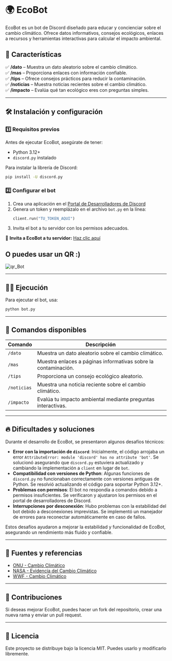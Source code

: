 # 🌍 EcoBot

EcoBot es un bot de Discord diseñado para educar y concienciar sobre el cambio climático. Ofrece datos informativos, consejos ecológicos, enlaces a recursos y herramientas interactivas para calcular el impacto ambiental.

## 🚀 Características

✅ **/dato** – Muestra un dato aleatorio sobre el cambio climático.  
✅ **/mas** – Proporciona enlaces con información confiable.  
✅ **/tips** – Ofrece consejos prácticos para reducir la contaminación.  
✅ **/noticias** – Muestra noticias recientes sobre el cambio climático.  
✅ **/impacto** – Evalúa qué tan ecológico eres con preguntas simples.  

---

## 🛠 Instalación y configuración

### 1️⃣ Requisitos previos
Antes de ejecutar EcoBot, asegúrate de tener:
- Python 3.12+
- `discord.py` instalado

Para instalar la librería de Discord:
```bash
pip install -U discord.py
```

### 2️⃣ Configurar el bot
1. Crea una aplicación en el [Portal de Desarrolladores de Discord](https://discord.com/developers/applications)
2. Genera un token y reemplázalo en el archivo `bot.py` en la línea:
   ```python
   client.run("TU_TOKEN_AQUI")
   ```
3. Invita el bot a tu servidor con los permisos adecuados.

🔗 **Invita a EcoBot a tu servidor:** [Haz clic aquí](https://discord.com/oauth2/authorize?client_id=1332496650911875225)
## O puedes usar un QR :)

![qr_Bot](https://github.com/user-attachments/assets/4e207213-99f2-44f4-9cc6-9ae4351bf5fe)




---

## 🏃‍♂️ Ejecución
Para ejecutar el bot, usa:
```bash
python bot.py
```
---

## 📜 Comandos disponibles

| Comando  | Descripción |
|----------|------------|
| `/dato` | Muestra un dato aleatorio sobre el cambio climático. |
| `/mas` | Muestra enlaces a páginas informativas sobre la contaminación. |
| `/tips` | Proporciona un consejo ecológico aleatorio. |
| `/noticias` | Muestra una noticia reciente sobre el cambio climático. |
| `/impacto` | Evalúa tu impacto ambiental mediante preguntas interactivas. |

---

## 🔥 Dificultades y soluciones
Durante el desarrollo de EcoBot, se presentaron algunos desafíos técnicos:

- **Error con la importación de `discord`**: Inicialmente, el código arrojaba un error `AttributeError: module 'discord' has no attribute 'bot'`. Se solucionó asegurando que `discord.py` estuviera actualizado y cambiando la implementación a `client` en lugar de `bot`.
- **Compatibilidad con versiones de Python**: Algunas funciones de `discord.py` no funcionaban correctamente con versiones antiguas de Python. Se resolvió actualizando el código para soportar Python 3.12+.
- **Problemas con permisos**: El bot no respondía a comandos debido a permisos insuficientes. Se verificaron y ajustaron los permisos en el portal de desarrolladores de Discord.
- **Interrupciones por desconexión**: Hubo problemas con la estabilidad del bot debido a desconexiones imprevistas. Se implementó un manejador de errores para reconectar automáticamente en caso de fallos.

Estos desafíos ayudaron a mejorar la estabilidad y funcionalidad de EcoBot, asegurando un rendimiento más fluido y confiable.

---

## 🔗 Fuentes y referencias
- [ONU - Cambio Climático](https://www.un.org/es/climatechange)
- [NASA - Evidencia del Cambio Climático](https://climate.nasa.gov/evidence/)
- [WWF - Cambio Climático](https://www.worldwildlife.org/initiatives/climate)

---

## 📌 Contribuciones
Si deseas mejorar EcoBot, puedes hacer un fork del repositorio, crear una nueva rama y enviar un pull request.

---

## 📜 Licencia
Este proyecto se distribuye bajo la licencia MIT. Puedes usarlo y modificarlo libremente.

